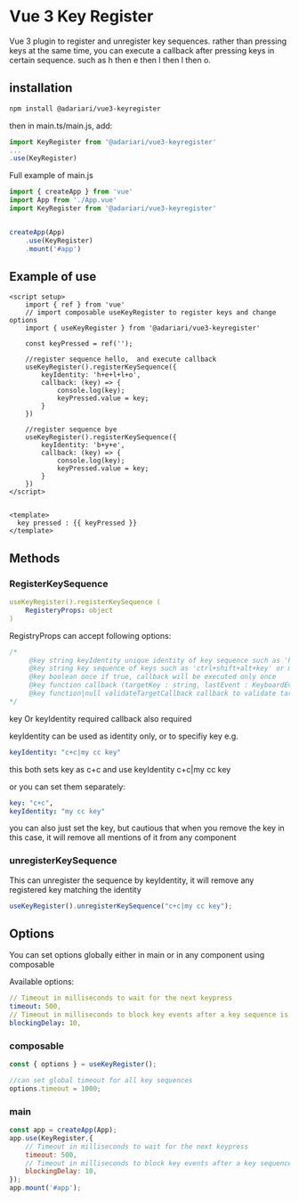 # Vue 3 Key Register

Vue 3 plugin to register and unregister key sequences. rather than pressing keys at the same time, you can execute a callback after pressing keys in certain sequence.  such as h then e then l then l then o.

## installation

```bash
npm install @adariari/vue3-keyregister
```

then in main.ts/main.js, add:

```javascript
import KeyRegister from '@adariari/vue3-keyregister'
...
.use(KeyRegister)

```

Full example of main.js

```javascript
import { createApp } from 'vue'
import App from './App.vue'
import KeyRegister from '@adariari/vue3-keyregister'


createApp(App)
    .use(KeyRegister)
    .mount('#app')

```

## Example of use

```vue
<script setup>
    import { ref } from 'vue'
    // import composable useKeyRegister to register keys and change options
    import { useKeyRegister } from '@adariari/vue3-keyregister'

    const keyPressed = ref('');

    //register sequence hello,  and execute callback
    useKeyRegister().registerKeySequence({
        keyIdentity: 'h+e+l+l+o',
        callback: (key) => {
            console.log(key);
            keyPressed.value = key;
        }
    })

    //register sequence bye
    useKeyRegister().registerKeySequence({
        keyIdentity: 'b+y+e',
        callback: (key) => {
            console.log(key);
            keyPressed.value = key;
        }
    })
</script>


<template>
  key pressed : {{ keyPressed }}
</template>

```

## Methods

### RegisterKeySequence

```yml
useKeyRegister().registerKeySequence (
    RegisteryProps: object
)
```

RegistryProps can accept following options:

```javascript
/*
     @key string keyIdentity unique identity of key sequence such as 'hello' or 'bye', maybe used as key|identity
     @key string key sequence of keys such as 'ctrl+shift+alt+key' or m+m or c+a
     @key boolean once if true, callback will be executed only once
     @key function callback (targetKey : string, lastEvent : KeyboardEvent) => void
     @key function|null validateTargetCallback callback to validate target
*/
```

key Or keyIdentity required
callback also required

keyIdentity can be used as identity only, or to specifiy key e.g.

```yml
keyIdentity: "c+c|my cc key"
```

this both sets key as c+c and use keyIdentity c+c|my cc key

or you can set them separately:

```yml
key: "c+c",
keyIdentity: "my cc key"
```

you can also just set the key, but cautious that when you remove the key in this case, it will remove all mentions of it from any component

### unregisterKeySequence

This can unregister the sequence by keyIdentity, it will remove any registered key matching the identity

```javascript
useKeyRegister().unregisterKeySequence("c+c|my cc key");
```

## Options

You can set options globally either in main or in any component using composable

Available options:

```yml
// Timeout in milliseconds to wait for the next keypress
timeout: 500,
// Timeout in milliseconds to block key events after a key sequence is matched
blockingDelay: 10,
```

### composable

```javascript
const { options } = useKeyRegister();

//can set global timeout for all key sequences
options.timeout = 1000;
```

### main

```javascript
const app = createApp(App);
app.use(KeyRegister,{
    // Timeout in milliseconds to wait for the next keypress
    timeout: 500,
    // Timeout in milliseconds to block key events after a key sequence is matched
    blockingDelay: 10,
});
app.mount('#app');
```
